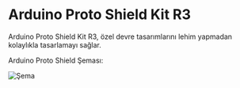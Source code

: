 # Arduino Proto Shield Kit R3 #
Arduino Proto Shield Kit R3, özel devre tasarımlarını lehim yapmadan kolaylıkla tasarlamayı sağlar.

Arduino Proto Shield Şeması:

![Şema](https://user-images.githubusercontent.com/101178401/179923792-e4f532f9-ce45-4bcb-8bb1-bab992d91b56.png)
